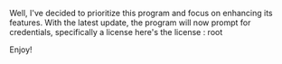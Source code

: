 Well, I've decided to prioritize this program and focus on enhancing its features. With the latest update, the program will now prompt for credentials, specifically a license
here's the license : root


Enjoy!
